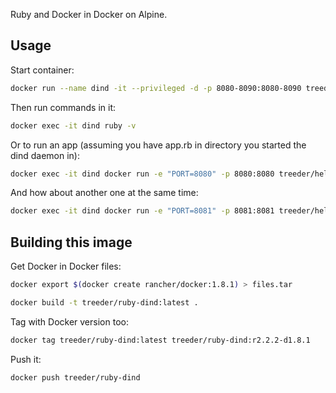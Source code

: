 Ruby and Docker in Docker on Alpine.

## Usage

Start container:

```sh
docker run --name dind -it --privileged -d -p 8080-8090:8080-8090 treeder/ruby-dind
```

Then run commands in it:

```sh
docker exec -it dind ruby -v
```

Or to run an app (assuming you have app.rb in directory you started the dind daemon in):

```sh
docker exec -it dind docker run -e "PORT=8080" -p 8080:8080 treeder/hello-sinatra
```

And how about another one at the same time:

```sh
docker exec -it dind docker run -e "PORT=8081" -p 8081:8081 treeder/hello-sinatra
```

## Building this image

Get Docker in Docker files:

```sh
docker export $(docker create rancher/docker:1.8.1) > files.tar
```

```sh
docker build -t treeder/ruby-dind:latest .
```

Tag with Docker version too:

```sh
docker tag treeder/ruby-dind:latest treeder/ruby-dind:r2.2.2-d1.8.1
```

Push it:

```sh
docker push treeder/ruby-dind
```
